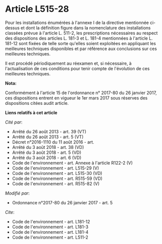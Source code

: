 # Article L515-28

Pour les installations énumérées à l'annexe I de la directive mentionnée ci-dessus et dont la définition figure dans la
nomenclature des installations classées prévue à l'article L. 511-2, les prescriptions nécessaires au respect des
dispositions des articles L. 181-3 et L. 181-4 mentionnées à l'article L. 181-12 sont fixées de telle sorte qu'elles soient
exploitées en appliquant les meilleures techniques disponibles et par référence aux conclusions sur ces meilleures
techniques. 

Il est procédé périodiquement au réexamen et, si nécessaire, à l'actualisation de ces conditions pour tenir compte de
l'évolution de ces meilleures techniques.

**Nota:**

Conformément à l'article 15 de l'ordonnance n° 2017-80 du 26 janvier 2017, ces dispositions entrent en vigueur le 1er mars
2017 sous réserves des dispositions citées audit article.

**Liens relatifs à cet article**

_Cité par_:

  - Arrêté du 26 août 2013 - art. 39 (VT)
  - Arrêté du 26 août 2013 - art. 5 (VT)
  - Décret n°2016-1110 du 11 août 2016 - art.
  - Arrêté du 3 août 2018 - art. 38 (VD)
  - Arrêté du 3 août 2018 - art. 5 (VD)
  - Arrêté du 3 août 2018 - art. 6 (VD)
  - Code de l'environnement - art. Annexe à l'article R122-2 (V)
  - Code de l'environnement - art. L515-29 (V)
  - Code de l'environnement - art. L515-30 (VD)
  - Code de l'environnement - art. R515-59 (VD)
  - Code de l'environnement - art. R515-82 (V)

_Modifié par_:

  - Ordonnance n°2017-80 du 26 janvier 2017 - art. 5

_Cite_:

  - Code de l'environnement - art. L181-12
  - Code de l'environnement - art. L181-3
  - Code de l'environnement - art. L181-4
  - Code de l'environnement - art. L511-2

